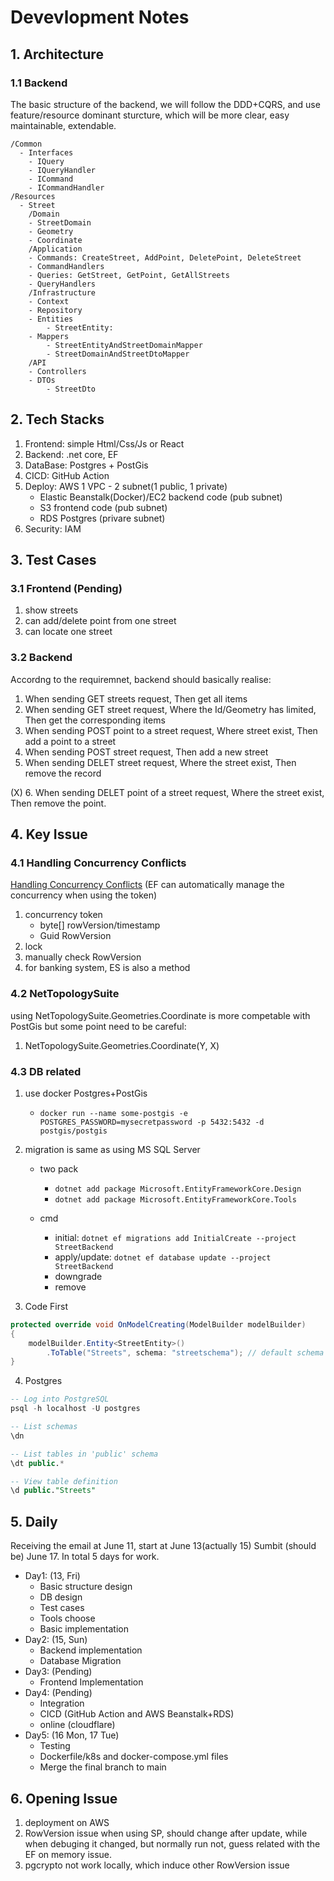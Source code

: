 # Devevlopment Notes

## 1. Architecture

### 1.1 Backend

The basic structure of the backend, we will follow the DDD+CQRS,
and use feature/resource dominant sturcture, which will be more
clear, easy maintainable, extendable.

```
/Common
  - Interfaces
    - IQuery
    - IQueryHandler
    - ICommand
    - ICommandHandler
/Resources
  - Street
    /Domain
    - StreetDomain
    - Geometry
    - Coordinate
    /Application
    - Commands: CreateStreet, AddPoint, DeletePoint, DeleteStreet
    - CommandHandlers
    - Queries: GetStreet, GetPoint, GetAllStreets
    - QueryHandlers
    /Infrastructure
    - Context
    - Repository
    - Entities
        - StreetEntity:
    - Mappers
        - StreetEntityAndStreetDomainMapper
        - StreetDomainAndStreetDtoMapper
    /API
    - Controllers
    - DTOs
        - StreetDto
```

## 2. Tech Stacks

1. Frontend: simple Html/Css/Js or React
2. Backend: .net core, EF
3. DataBase: Postgres + PostGis
4. CICD: GitHub Action
5. Deploy: AWS 1 VPC - 2 subnet(1 public, 1 private)
    - Elastic Beanstalk(Docker)/EC2 backend code (pub subnet)
    - S3 frontend code (pub subnet)
    - RDS Postgres (privare subnet)
6. Security: IAM

## 3. Test Cases

### 3.1 Frontend (Pending)

1. show streets
2. can add/delete point from one street
3. can locate one street

### 3.2 Backend

Accordng to the requiremnet, backend should basically realise:

1. When sending GET streets request, Then get all items
2. When sending GET street request, Where the Id/Geometry has limited, Then get the corresponding items
3. When sending POST point to a street request, Where street exist, Then add a point to a street
4. When sending POST street request, Then add a new street
5. When sending DELET street request, Where the street exist, Then remove the record

(X) 6. When sending DELET point of a street request, Where the street exist, Then remove the point.

## 4. Key Issue

### 4.1 Handling Concurrency Conflicts

[Handling Concurrency Conflicts](https://learn.microsoft.com/en-us/ef/core/saving/concurrency?tabs=fluent-api)
(EF can automatically manage the concurrency when using the token)

1. concurrency token
    - byte[] rowVersion/timestamp
    - Guid RowVersion
2. lock
3. manually check RowVersion
4. for banking system, ES is also a method

### 4.2 NetTopologySuite

using NetTopologySuite.Geometries.Coordinate is more competable with PostGis
but some point need to be careful:

1. NetTopologySuite.Geometries.Coordinate(Y, X)

### 4.3 DB related

1. use docker Postgres+PostGis
    - `docker run --name some-postgis -e POSTGRES_PASSWORD=mysecretpassword -p 5432:5432 -d postgis/postgis`
2. migration is same as using MS SQL Server

    - two pack

        - `dotnet add package Microsoft.EntityFrameworkCore.Design`
        - `dotnet add package Microsoft.EntityFrameworkCore.Tools`

    - cmd
        - initial: `dotnet ef migrations add InitialCreate --project StreetBackend`
        - apply/update: `dotnet ef database update --project StreetBackend`
        - downgrade
        - remove

3. Code First

```c#
protected override void OnModelCreating(ModelBuilder modelBuilder)
{
    modelBuilder.Entity<StreetEntity>()
        .ToTable("Streets", schema: "streetschema"); // default schema is "public"
}
```

4. Postgres

```SQL
-- Log into PostgreSQL
psql -h localhost -U postgres

-- List schemas
\dn

-- List tables in 'public' schema
\dt public.*

-- View table definition
\d public."Streets"
```

## 5. Daily

Receiving the email at June 11, start at June 13(actually 15)
Sumbit (should be) June 17.
In total 5 days for work.

-   Day1: (13, Fri)
    -   Basic structure design
    -   DB design
    -   Test cases
    -   Tools choose
    -   Basic implementation
-   Day2: (15, Sun)
    -   Backend implementation
    -   Database Migration
-   Day3: (Pending)
    -   Frontend Implementation
-   Day4: (Pending)
    -   Integration
    -   CICD (GitHub Action and AWS Beanstalk+RDS)
    -   online (cloudflare)
-   Day5: (16 Mon, 17 Tue)
    -   Testing
    -   Dockerfile/k8s and docker-compose.yml files
    -   Merge the final branch to main

## 6. Opening Issue

1. deployment on AWS
2. RowVersion issue when using SP, should change after update,
   while when debuging it changed, but normally run not, guess
   related with the EF on memory issue.
3. pgcrypto not work locally, which induce other RowVersion issue
